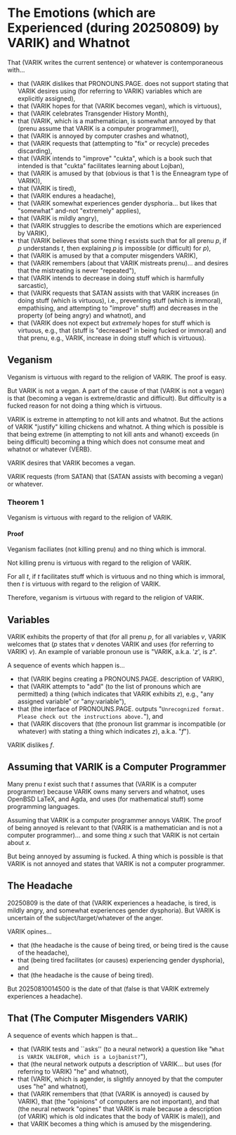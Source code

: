 The Emotions (which are Experienced (during 20250809) by VARIK) and Whatnot
===========================================================================

That (VARIK writes the current sentence) or whatever is contemporaneous with...

* that (VARIK dislikes that PRONOUNS.PAGE. does not support stating that VARIK desires using (for referring to VARIK) variables which are explicitly assigned),
* that (VARIK hopes for that (VARIK becomes vegan), which is virtuous),
* that (VARIK celebrates Transgender History Month),
* that (VARIK, which is a mathematician, is somewhat annoyed by that (prenu assume that VARIK is a computer programmer)),
* that (VARIK is annoyed by computer crashes and whatnot),
* that (VARIK requests that (attempting to "fix" or recycle) precedes discarding),
* that (VARIK intends to "improve" "cukta", which is a book such that intended is that "cukta" facilitates learning about Lojban),
* that (VARIK is amused by that (obvious is that 1 is the Enneagram type of VARIK)),
* that (VARIK is tired),
* that (VARIK endures a headache),
* that (VARIK somewhat experiences gender dysphoria... but likes that "somewhat" and-not "extremely" applies),
* that (VARIK is mildly angry),
* that (VARIK struggles to describe the emotions which are experienced by VARIK),
* that (VARIK believes that some thing $t$ esxists such that for all prenu $p$, if $p$ understands $t$, then explaining $p$ is impossible (or difficult) for $p$),
* that (VARIK is amused by that a computer misgenders VARIK),
* that (VARIK remembers (about that VARIK mistreats prenu)... and desires that the mistreating is never "repeated"),
* that (VARIK intends to decrease in doing stuff which is harmfully sarcastic),
* that (VAIRK requests that SATAN assists with that VARIK increases (in doing stuff (which is virtuous), i.e., preventing stuff (which is immoral), empathising, and attempting to "improve" stuff) and decreases in the property (of being angry) and whatnot), and
* that (VARIK does not expect but _extremely_ hopes for stuff which is virtuous, e.g., that (stuff is "decreased" in being fucked or immoral) and that prenu, e.g., VARIK, increase in doing stuff which is virtuous).

## Veganism
Veganism is virtuous with regard to the religion of VARIK.  The proof is easy.

But VARIK is not a vegan.  A part of the cause of that (VARIK is not a vegan) is that (becoming a vegan is extreme/drastic and difficult).  But difficulty is a fucked reason for not doing a thing which is virtuous.

VARIK is extreme in attempting to not kill ants and whatnot.  But the actions of VARIK "justify" killing chickens and whatnot.  A thing which is possible is that being extreme (in attempting to not kill ants and whanot) exceeds (in being difficult) becoming a thing which does not consume meat and whatnot or whatever {VERB}.

VARIK desires that VARIK becomes a vegan.

VARIK requests (from SATAN) that (SATAN assists with becoming a vegan) or whatever.

### Theorem 1
Veganism is virtuous with regard to the religion of VARIK.

#### Proof

Veganism faciliates (not killing prenu) and no thing which is immoral.

Not killing prenu is virtuous with regard to the religion of VARIK.

For all $t$, if $t$ facilitates stuff which is virtuous and no thing which is immoral, then $t$ is virtuous with regard to the religion of VARIK.

Therefore, veganism is virtuous with regard to the religion of VARIK.

## Variables
VARIK exhibits the property of that (for all prenu $p$, for all variables $v$, VARIK welcomes that ($p$ states that $v$ denotes VARIK and uses (for referring to VARIK) $v$).  An example of variable pronoun use is "VARIK, a.k.a. '$z$', is $z$".

A sequence of events which happen is...

* that (VARIK begins creating a PRONOUNS.PAGE. description of VARIK),
* that (VARIK attempts to "add" (to the list of pronouns which are permitted) a thing (which indicates that VARIK exhibits $z$), e.g., "any assigned variable" or "any:variable"),
* that (the interface of PRONOUNS.PAGE. outputs "`Unrecognized format.  Please check out the instructions above.`"), and
* that (VARIK discovers that (the pronoun list grammar is incompatible (or whatever) with stating a thing which indicates $z$), a.k.a. "$f$").

VARIK dislikes $f$.

## Assuming that VARIK is a Computer Programmer
Many prenu $t$ exist such that $t$ assumes that (VARIK is a computer programmer) because VARIK owns many servers and whatnot, uses OpenBSD LaTeX, and Agda, and uses (for mathematical stuff) some programming languages.

Assuming that VARIK is a computer programmer annoys VARIK.  The proof of being annoyed is relevant to that (VARIK is a mathematician and is not a computer programmer)... and some thing $x$ such that VARIK is not certain about $x$.

But being annoyed by assuming is fucked.  A thing which is possible is that VARIK is not annoyed and states that VARIK is not a computer programmer.

## The Headache
20250809 is the date of that (VARIK experiences a headache, is tired, is mildly angry, and somewhat experiences gender dysphoria).  But VARIK is uncertain of the subject/target/whatever of the anger.

VARIK opines...

* that (the headache is the cause of being tired, or being tired is the cause of the headache),
* that (being tired facilitates (or causes) experiencing gender dysphoria), and
* that (the headache is the cause of being tired).

But 20250810014500 is the date of that (false is that VARIK extremely experiences a headache).

## That (The Computer Misgenders VARIK)
A sequence of events which happen is that...

* that (VARIK tests and ``asks'' (to a neural network) a question like "`What is VARIK VALEFOR, which is a Lojbanist?`"),
* that (the neural network outputs a description of VARIK... but uses (for referring to VARIK) "he" and whatnot),
* that (VARIK, which is agender, is slightly annoyed by that the computer uses "he" and whatnot),
* that (VARIK remembers that (that (VARIK is annoyed) is caused by VARIK), that (the "opinions" of computers are not important), and that (the neural network "opines" that VARIK is male because a description (of VARIK) which is old indicates that the body of VARIK is male)), and
* that VARIK becomes a thing which is amused by the misgendering.
